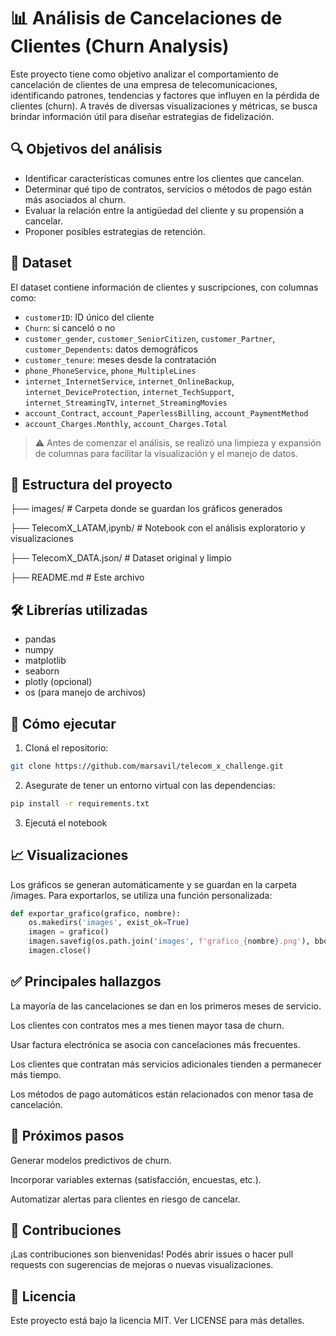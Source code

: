# 📊 Análisis de Cancelaciones de Clientes (Churn Analysis)

Este proyecto tiene como objetivo analizar el comportamiento de cancelación de clientes de una empresa de telecomunicaciones, identificando patrones, tendencias y factores que influyen en la pérdida de clientes (churn). A través de diversas visualizaciones y métricas, se busca brindar información útil para diseñar estrategias de fidelización.

## 🔍 Objetivos del análisis

- Identificar características comunes entre los clientes que cancelan.
- Determinar qué tipo de contratos, servicios o métodos de pago están más asociados al churn.
- Evaluar la relación entre la antigüedad del cliente y su propensión a cancelar.
- Proponer posibles estrategias de retención.

## 🧾 Dataset

El dataset contiene información de clientes y suscripciones, con columnas como:

- `customerID`: ID único del cliente
- `Churn`: si canceló o no
- `customer_gender`, `customer_SeniorCitizen`, `customer_Partner`, `customer_Dependents`: datos demográficos
- `customer_tenure`: meses desde la contratación
- `phone_PhoneService`, `phone_MultipleLines`
- `internet_InternetService`, `internet_OnlineBackup`, `internet_DeviceProtection`, `internet_TechSupport`, `internet_StreamingTV`, `internet_StreamingMovies`
- `account_Contract`, `account_PaperlessBilling`, `account_PaymentMethod`
- `account_Charges.Monthly`, `account_Charges.Total`

> ⚠️ Antes de comenzar el análisis, se realizó una limpieza y expansión de columnas para facilitar la visualización y el manejo de datos.

## 📁 Estructura del proyecto

├── images/ # Carpeta donde se guardan los gráficos generados

├── TelecomX_LATAM,ipynb/ # Notebook con el análisis exploratorio y visualizaciones

├── TelecomX_DATA.json/ # Dataset original y limpio 

├── README.md # Este archivo


## 🛠️ Librerías utilizadas

- pandas
- numpy
- matplotlib
- seaborn
- plotly (opcional)
- os (para manejo de archivos)

## 💾 Cómo ejecutar

1. Cloná el repositorio:

```bash
git clone https://github.com/marsavil/telecom_x_challenge.git
```

2. Asegurate de tener un entorno virtual con las dependencias:

```bash
pip install -r requirements.txt
```

3. Ejecutá el notebook

## 📈 Visualizaciones

Los gráficos se generan automáticamente y se guardan en la carpeta /images. Para exportarlos, se utiliza una función personalizada:
```python
def exportar_grafico(grafico, nombre):
    os.makedirs('images', exist_ok=True)
    imagen = grafico()
    imagen.savefig(os.path.join('images', f'grafico_{nombre}.png'), bbox_inches='tight')
    imagen.close()
```
## ✅ Principales hallazgos
La mayoría de las cancelaciones se dan en los primeros meses de servicio.

Los clientes con contratos mes a mes tienen mayor tasa de churn.

Usar factura electrónica se asocia con cancelaciones más frecuentes.

Los clientes que contratan más servicios adicionales tienden a permanecer más tiempo.

Los métodos de pago automáticos están relacionados con menor tasa de cancelación.

## 📌 Próximos pasos
Generar modelos predictivos de churn.

Incorporar variables externas (satisfacción, encuestas, etc.).

Automatizar alertas para clientes en riesgo de cancelar.

## 🤝 Contribuciones
¡Las contribuciones son bienvenidas! Podés abrir issues o hacer pull requests con sugerencias de mejoras o nuevas visualizaciones.

## 📜 Licencia
Este proyecto está bajo la licencia MIT. Ver LICENSE para más detalles.




